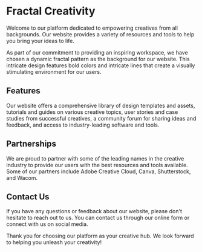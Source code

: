 <!--font:Poppins-->

# Fractal Creativity

Welcome to our platform dedicated to empowering creatives from all backgrounds. Our website provides a variety of resources and tools to help you bring your ideas to life.

As part of our commitment to providing an inspiring workspace, we have chosen a dynamic fractal pattern as the background for our website. This intricate design features bold colors and intricate lines that create a visually stimulating environment for our users.

## Features

Our website offers a comprehensive library of design templates and assets, tutorials and guides on various creative topics, user stories and case studies from successful creatives, a community forum for sharing ideas and feedback, and access to industry-leading software and tools.

## Partnerships

We are proud to partner with some of the leading names in the creative industry to provide our users with the best resources and tools available. Some of our partners include Adobe Creative Cloud, Canva, Shutterstock, and Wacom.

## Contact Us

If you have any questions or feedback about our website, please don't hesitate to reach out to us. You can contact us through our online form or connect with us on social media.

Thank you for choosing our platform as your creative hub. We look forward to helping you unleash your creativity!

<!--

Write me content for website with wallpaper which alt text is:

"A wallpaper featuring a colorful fractal pattern, with intricate lines and bold colors."

The name/title of the page should not be 1:1 copy of the alt text but rather a real content of the website which is using this wallpaper.

- Use markdown format 
- Start with heading
- Heading should be short and concise
- The content should look like a real website 
- The website should not be about the wallpaper, wallpaper is just a related background
- Heading should be contain work "wallpaper" or "background"
- Include real sections like references, contact, user stories, etc. use things relevant to the page purpose.
- Feel free to use structure like headings, bullets, numbering, blockquotes, paragraphs, horizontal lines, etc.
- You can use formatting like bold or _italic_
- You can include UTF-8 emojis
- Links should be only #hash anchors (and you can refer to the document itself)
- Do not include images


---


# Colorful Fractal Wallpaper for a Creative Workspace

Welcome to our online platform, where we offer a wide range of resources and tools for creative professionals. Our website is designed to inspire and empower artists, designers, writers, and other creatives with the resources they need to bring their ideas to life.

As part of our commitment to providing an engaging and inspiring workspace, we have chosen a colorful fractal pattern as the background wallpaper for our website. This intricate design features bold colors and intricate lines that create a dynamic and visually stimulating environment for our users.

## Features

Our website offers a variety of features and resources to help you unleash your creativity, including:

- A comprehensive library of design templates and assets
- Tutorials and guides on various creative topics
- User stories and case studies from successful creatives
- A community forum for sharing ideas and feedback
- Access to industry-leading software and tools

## References

We are proud to partner with some of the leading names in the creative industry to provide our users with the best resources and tools available. Some of our partners include:

- Adobe Creative Cloud
- Canva
- Shutterstock
- Wacom

## Contact Us

If you have any questions or feedback about our website, please don't hesitate to reach out to us. You can contact us through our online form or connect with us on social media.

Thank you for choosing our platform as your creative workspace. We look forward to helping you achieve your creative goals!


---


Heading should not include word "wallpaper". The website should not be about the wallpaper itself, wallpaper is just a related background, rewrite whole content.


---


# Inspiring Creativity with a Colorful Fractal Background

Welcome to our online platform, where we provide a variety of resources and tools to help you unleash your creativity. Our website is designed to inspire and empower artists, designers, writers, and other creatives with the resources they need to bring their ideas to life.

As part of our commitment to providing an engaging and inspiring workspace, we have chosen a colorful fractal pattern as the background for our website. This intricate design features bold colors and intricate lines that create a dynamic and visually stimulating environment for our users.

## Features

Our website offers a variety of features and resources to help you unlock your creative potential, including:

- A comprehensive library of design templates and assets
- Tutorials and guides on various creative topics
- User stories and case studies from successful creatives
- A community forum for sharing ideas and feedback
- Access to industry-leading software and tools

## References

We are proud to partner with some of the leading names in the creative industry to provide our users with the best resources and tools available. Some of our partners include:

- Adobe Creative Cloud
- Canva
- Shutterstock
- Wacom

## Contact Us

If you have any questions or feedback about our website, please don't hesitate to reach out to us. You can contact us through our online form or connect with us on social media.

Thank you for choosing our platform as your creative workspace. We look forward to helping you achieve your creative goals!


---


Heading is too long, rewrite whole content.


---


# Unleash Your Creativity with a Colorful Fractal Background

Welcome to our online platform, dedicated to empowering artists, designers, writers, and other creatives with the resources they need to bring their ideas to life. Our website provides a variety of features and tools to help you unlock your creative potential.

As part of our commitment to providing an engaging and inspiring workspace, we have chosen a colorful fractal pattern as the background for our website. This intricate design features bold colors and intricate lines that create a dynamic and visually stimulating environment for our users.

## Features

Our website offers a comprehensive library of design templates and assets, tutorials and guides on various creative topics, user stories and case studies from successful creatives, a community forum for sharing ideas and feedback, and access to industry-leading software and tools.

## Partnerships

We are proud to partner with some of the leading names in the creative industry to provide our users with the best resources and tools available. Some of our partners include Adobe Creative Cloud, Canva, Shutterstock, and Wacom.

## Contact Us

If you have any questions or feedback about our website, please don't hesitate to reach out to us. You can contact us through our online form or connect with us on social media.

Thank you for choosing our platform as your creative workspace. We look forward to helping you unleash your creativity!


---


Heading is too long, rewrite whole content.


---


# Empowering Creativity with a Dynamic Fractal Background

Welcome to our platform dedicated to empowering creatives from all backgrounds. Our website provides a variety of resources and tools to help you bring your ideas to life.

As part of our commitment to providing an inspiring workspace, we have chosen a dynamic fractal pattern as the background for our website. This intricate design features bold colors and intricate lines that create a visually stimulating environment for our users.

## Features

Our website offers a comprehensive library of design templates and assets, tutorials and guides on various creative topics, user stories and case studies from successful creatives, a community forum for sharing ideas and feedback, and access to industry-leading software and tools.

## Partnerships

We are proud to partner with some of the leading names in the creative industry to provide our users with the best resources and tools available. Some of our partners include Adobe Creative Cloud, Canva, Shutterstock, and Wacom.

## Contact Us

If you have any questions or feedback about our website, please don't hesitate to reach out to us. You can contact us through our online form or connect with us on social media.

Thank you for choosing our platform as your creative hub. We look forward to helping you unleash your creativity!


---


Write me a Google font which is best fitting for the website.

Pick from the list:
- Futura
- IBM Plex Sans
- Raleway
- Poppins
- Playfair Display
- Orbitron
- Montserrat
- Barlow Condensed
- Lobster
- Roboto
- Inter
- Open Sans
- Great Vibes
- Lato
- Dancing Script
- Alegreya
- Exo 2


Write just the font name nothing else.


---


Poppins

-->
